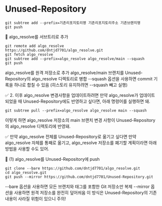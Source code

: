 # Unused-Repository


```linux
git subtree add --prefix=기존리포지토리명 기존리포지토리주소 기존브랜치명
git push
```
📌  algo_resolve를 서브트리로 추가

```linux
git remote add algo_resolve https://github.com/dntjd7701/algo_resolve.git
git fetch algo_resolve
git subtree add --prefix=algo_resolve algo_resolve/main --squash
git push 
```

algo_resolve를 원격 저장소로 추가
algo_resolve/main 브랜치를 Unused-Repository의 algo_resolve 디렉토리로 병합
--squash 옵션을 사용하면 commit 기록을 하나로 합칠 수 있음 (히스토리 유지하려면 --squash 빼고 실행)


✅ 2. 이후 algo_resolve 변경사항을 업데이트하려면
만약 algo_resolve가 업데이트되었을 때 Unused-Repository에도 반영하고 싶다면, 아래 명령어를 실행하면 돼.

```linux
git subtree pull --prefix=algo_resolve algo_resolve main --squash
```

이렇게 하면 algo_resolve 저장소의 main 브랜치 변경 사항이 Unused-Repository의 algo_resolve 디렉토리에 반영돼.

✅ 만약 algo_resolve 전체를 Unused-Repository로 옮기고 싶다면
만약 algo_resolve 자체를 통째로 옮기고, algo_resolve 저장소를 폐기할 계획이라면 아래 방법을 사용할 수도 있어.

📌 (1) algo_resolve를 Unused-Repository에 push

```linux
git clone --bare https://github.com/dntjd7701/algo_resolve.git
cd algo_resolve.git
git push --mirror https://github.com/dntjd7701/Unused-Repository.git
```

--bare 옵션을 사용하면 모든 브랜치와 태그를 포함한 Git 저장소만 복제
--mirror 옵션을 사용하면 원격 저장소를 완전히 덮어씌움
이 방식은 Unused-Repository의 기존 내용이 사라질 위험이 있으니 주의!
